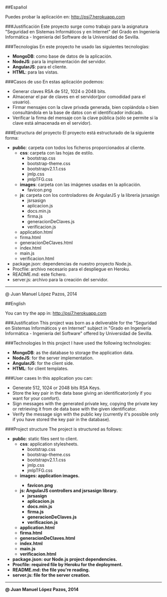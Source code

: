 ##Español

Puedes probar la aplicación en: <a href="http://psi7.herokuapp.com" target="_blank">http://psi7.herokuapp.com</a>

###Justificación
Este proyecto surge como trabajo para la asignatura "Seguridad en Sistemas Informáticos y en Internet" del Grado en Ingeniería Informática - Ingeniería del Software de la Universidad de Sevilla.

###Tecnologías
En este proyecto he usado las siguientes tecnologías: 

* <b>MongoDB</b>: como base de datos de la aplicación.
* <b>NodeJS</b>: para la implementación del servidor.
* <b>AngularJS</b>: para el cliente.
* <b>HTML</b>: para las vistas.

###Casos de uso
En estas aplicación podemos:

* Generar claves RSA de 512, 1024 o 2048 bits.
* Almacenar el par de claves en el servidor(por comodidad para el usuario).
* Firmar mensajes con la clave privada generada, bien copiándola o bien consultándola en la base de datos con el identificador indicado.
* Verificar la firma del mensaje con la clave pública (sólo se permite si la clave está almacenada en el servidor).

###Estructura del proyecto
El proyecto está estructurado de la siguiente forma:

* <b>public</b>: carpeta con todos los ficheros proporcionados al cliente.
  * <b>css</b>: carpeta con las hojas de estilo.
    * bootstrap.css
	* bootstrap-theme.css
	* bootstrapv2.1.1.css
	* jmlp.css
	* jmlpTFG.css
  * <b>images</b>: carpeta con las imágenes usadas en la aplicación.
    * favicon.png
  * <b>js</b>: carpeta con los controladores de AngularJS y la librería jsrsasign
    * jsrsasign
	* aplicacion.js
	* docs.min.js
	* firma.js
	* generacionDeClaves.js
	* verificacion.js
  * application.html
  * firma.html
  * generacionDeClaves.html
  * index.html
  * main.js
  * verificacion.html
* package.json: dependencias de nuestro proyecto Node.js.
* Procfile: archivo necesario para el despliegue en Heroku.
* README.md: este fichero.
* server.js: archivo para la creación del servidor.
	
_____________________________________________________________________________________________

@ Juan Manuel López Pazos, 2014

##English

You can try the app in: <a href="http://psi7.herokuapp.com" target="_blank">http://psi7.herokuapp.com</a>

###Justification
This project was born as a deliverable for the "Seguridad en Sistemas Informáticos y en Internet" subject in "Grado en Ingeniería Informática - Ingeniería del Software" offered by Universidad de Sevilla.

###Technologies
In this project I have used the following technologies: 

* <b>MongoDB</b>: as the database to storage the application data.
* <b>NodeJS</b>: for the server implementation.
* <b>AngularJS</b>: for the client side.
* <b>HTML</b>: for client templates.

###User cases
In this application you can:

* Generate 512, 1024 or 2048 bits RSA Keys.
* Store the key pair in the data base giving an identificator(only if you want for your comfort).
* Sign messages with the generated private key, copying the private key or retrieving it from de data base with the given identificator.
* Verify the message sign with the public key (currently it's possible only if you have stored the key pair in the database).

###Project structure
The project is structured as follows:

* <b>public</b>: static files sent to client.
  * <b>css</b>: application stylesheets.
    * bootstrap.css
	* bootstrap-theme.css
	* bootstrapv2.1.1.css
	* jmlp.css
	* jmlpTFG.css
  * <b>images<b/>: application images.
    * favicon.png
  * <b>js</b>: AngularJS controllers and jsrsasign library.
    * jsrsasign
	* aplicacion.js
	* docs.min.js
	* firma.js
	* generacionDeClaves.js
	* verificacion.js
  * application.html
  * firma.html
  * generacionDeClaves.html
  * index.html
  * main.js
  * verificacion.html
* package.json: our Node.js project dependencies.
* Procfile: required file by Heroku for the deployment.
* README.md: the file you're reading.
* server.js: file for the server creation.

_____________________________________________________________________________________________

@ Juan Manuel López Pazos, 2014